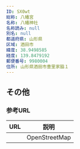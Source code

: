 ```yaml
---
ID: SX0wt
総称: 八幡宮
名称: 八幡神社
名称読み: null
別名: null
都道府県: 山形県
区域: 酒田市
緯度: 38.9498585
経度: 139.8479192
郵便番号: 9980004
住所: 山形県酒田市豊里家脇１
---
```


## その他

### 参考URL

| URL | 説明          |
| --- | ------------- |
|     | OpenStreetMap |
